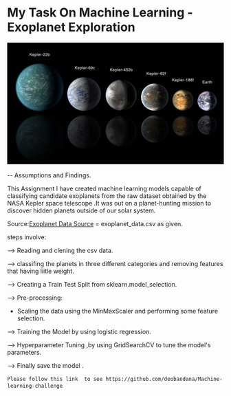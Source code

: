 # My Task On Machine Learning  - Exoplanet Exploration

![exoplanets.jpg](Images/exoplanets.jpg)

-- Assumptions and Findings.

This Assignment I have created machine learning models capable of classifying candidate exoplanets from the raw dataset obtained by the NASA Kepler space telescope .It was out on a planet-hunting mission to discover hidden planets outside of our solar system.

Source:[Exoplanet Data Source](https://www.kaggle.com/nasa/kepler-exoplanet-search-results) = exoplanet_data.csv as given.

steps involve: 

--> Reading and clening the csv data.

--> classifing the planets in three different categories and removing features that having liitle weight.

--> Creating a Train Test Split from sklearn.model_selection. 

--> Pre-processing:
 - Scaling the data using the MinMaxScaler and performing some feature selection.

--> Training the Model by using logistic regression.

--> Hyperparameter Tuning ,by using GridSearchCV to tune the model's parameters.

--> Finally save the model .

    Please follow this link  to see https://github.com/deobandana/Machine-learning-challenge